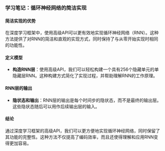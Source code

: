### 学习笔记：循环神经网络的简洁实现

#### 简洁实现的优势
在深度学习框架中，使用高级API可以更有效地实现循环神经网络（RNN）。这种方法提供了对RNN的简洁和直观的实现方式，同时保持了与从零开始实现时相同的功能性。

#### 定义模型
- **构造RNN层**：使用高级API，我们可以轻松构建一个具有256个隐藏单元的单隐藏层RNN。这种构建方式简化了实现过程，并帮助理解RNN的工作原理。

#### RNN层的输出
- **隐状态和输出**：RNN层的输出是每个时间步的隐状态，而不是最终的输出层。这些隐状态随后可以用作后续输出层的输入。

#### 结论
通过深度学习框架的高级API，我们可以更方便地实现循环神经网络，同时保留了其功能的完整性。这种方法不仅提高了编码效率，而且还使得理解和应用RNN变得更加容易。